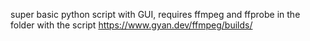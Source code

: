 super basic python script with GUI, requires ffmpeg and ffprobe in the folder with the script
https://www.gyan.dev/ffmpeg/builds/


[preview]: https://github.com/adam-p/markdown-here/raw/master/src/common/images/icon48.png "Prewview"
